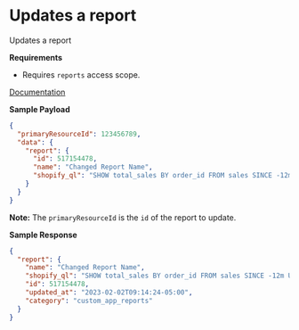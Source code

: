 # Updates a report

Updates a report

**Requirements**

- Requires `reports` access scope.

[Documentation](https://shopify.dev/docs/api/admin-rest/2023-01/resources/report)

**Sample Payload**

```json
{
  "primaryResourceId": 123456789,
  "data": {
    "report": {
      "id": 517154478,
      "name": "Changed Report Name",
      "shopify_ql": "SHOW total_sales BY order_id FROM sales SINCE -12m UNTIL today ORDER BY total_sales"
    }
  }
}
```

**Note:** The `primaryResourceId` is the `id` of the report to update.

**Sample Response**

```json
{
  "report": {
    "name": "Changed Report Name",
    "shopify_ql": "SHOW total_sales BY order_id FROM sales SINCE -12m UNTIL today ORDER BY total_sales",
    "id": 517154478,
    "updated_at": "2023-02-02T09:14:24-05:00",
    "category": "custom_app_reports"
  }
}
```
